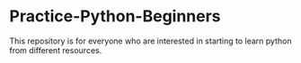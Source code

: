# Practice-Python-Beginners
This repository is for everyone who are interested in starting to learn python from different resources.

